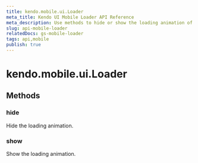 ```yaml
---
title: kendo.mobile.ui.Loader
meta_title: Kendo UI Mobile Loader API Reference
meta_description: Use methods to hide or show the loading animation of the Kendo UI mobile Loader widget.
slug: api-mobile-loader
relatedDocs: gs-mobile-loader
tags: api,mobile
publish: true
---
```


# kendo.mobile.ui.Loader

## Methods

### hide

Hide the loading animation.

### show

Show the loading animation.

